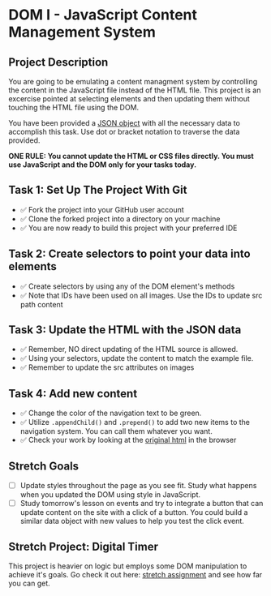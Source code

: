 # DOM I - JavaScript Content Management System

## Project Description

You are going to be emulating a content managment system by controlling the content in the JavaScript file instead of the HTML file. This project is an excercise pointed at selecting elements and then updating them without touching the HTML file using the DOM.

You have been provided a [JSON object](js/index.js) with all the necessary data to accomplish this task. Use dot or bracket notation to traverse the data provided.

**ONE RULE: You cannot update the HTML or CSS files directly. You must use JavaScript and the DOM only for your tasks today.**

## Task 1: Set Up The Project With Git

- ✅ Fork the project into your GitHub user account
- ✅ Clone the forked project into a directory on your machine
- ✅ You are now ready to build this project with your preferred IDE

## Task 2: Create selectors to point your data into elements

- ✅ Create selectors by using any of the DOM element's methods
- ✅ Note that IDs have been used on all images. Use the IDs to update src path content

## Task 3: Update the HTML with the JSON data

- ✅ Remember, NO direct updating of the HTML source is allowed.
- ✅ Using your selectors, update the content to match the example file.
- ✅ Remember to update the src attributes on images

## Task 4: Add new content

- ✅ Change the color of the navigation text to be green.
- ✅ Utilize `.appendChild()` and `.prepend()` to add two new items to the navigation system. You can call them whatever you want.
- ✅ Check your work by looking at the [original html](original.html) in the browser

## Stretch Goals

- [ ] Update styles throughout the page as you see fit. Study what happens when you updated the DOM using style in JavaScript.
- [ ] Study tomorrow's lesson on events and try to integrate a button that can update content on the site with a click of a button. You could build a similar data object with new values to help you test the click event.

## Stretch Project: Digital Timer

This project is heavier on logic but employs some DOM manipulation to achieve it's goals. Go check it out here: [stretch assignment](stretch-assignment) and see how far you can get.
